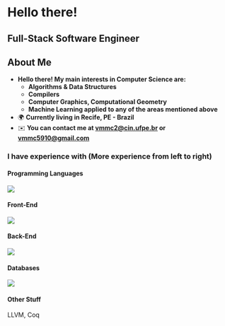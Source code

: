 Hello there!
=====================================================================================================================================================

Full-Stack Software Engineer
--------------------------------------------------------------------------------

## About Me
* __Hello there! My main interests in Computer Science are:__
  * __Algorithms & Data Structures__
  * __Compilers__
  * __Computer Graphics, Computational Geometry__
  * __Machine Learning applied to any of the areas mentioned above__
*   🌍  __Currently living in Recife, PE - Brazil__
*   ✉️  __You can contact me at [vmmc2@cin.ufpe.br](mailto:vmmc2@cin.ufpe.br) or [vmmc5910@gmail.com](mailto:vmmc5910@gmail.com)__
 
<h3> I have experience with (More experience from left to right) </h3>
<h4> Programming Languages </h4>
<p align="left">
  <a href="https://skillicons.dev">
    <img src="https://skillicons.dev/icons?i=cpp,python,js,ts,ruby,rust" />
  </a>
</p>
<h4> Front-End </h4>
<p align="left">
  <a href="https://skillicons.dev">
    <img src="https://skillicons.dev/icons?i=js,html,css,react,tailwind" />
  </a>
</p>
<h4> Back-End </h4>
<p align="left">
  <a href="https://skillicons.dev">
    <img src="https://skillicons.dev/icons?i=django,express,nest" />
  </a>
</p>
<h4> Databases </h4>
<p align="left">
  <a href="https://skillicons.dev">
    <img src="https://skillicons.dev/icons?i=postgresql" />
  </a>
</p>
<h4> Other Stuff </h4>
<p>LLVM, Coq</p>
